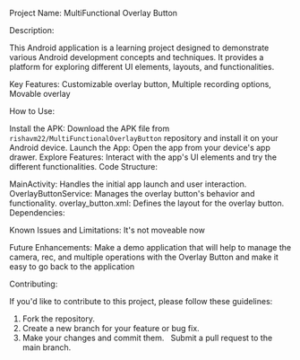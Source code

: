 Project Name: MultiFunctional Overlay Button

Description:

This Android application is a learning project designed to demonstrate various Android development concepts and techniques. It provides a platform for exploring different UI elements, layouts, and functionalities.

Key Features:
Customizable overlay button, 
Multiple recording options, 
Movable overlay

How to Use:

Install the APK: Download the APK file from `rishavm22/MultiFunctionalOverlayButton` repository and install it on your Android device.
Launch the App: Open the app from your device's app drawer.
Explore Features: Interact with the app's UI elements and try the different functionalities.
Code Structure:

MainActivity: Handles the initial app launch and user interaction.
OverlayButtonService: Manages the overlay button's behavior and functionality.
overlay_button.xml: Defines the layout for the overlay button.
Dependencies:

Known Issues and Limitations:
It's not moveable now

Future Enhancements:
Make a demo application that will help to manage the camera, rec, and multiple operations with the Overlay Button and make it easy to go back to the application 

Contributing:

If you'd like to contribute to this project, please follow these guidelines:

1. Fork the repository.
2. Create a new branch for your feature or bug fix. 
3. Make your changes and commit them.   
Submit a pull request to the main branch.

